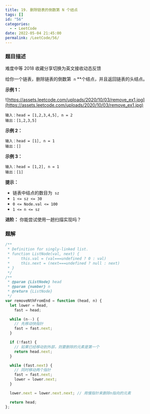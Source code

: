 ```yaml
---
title: 19. 删除链表的倒数第 N 个结点
tags: []
id: "56"
categories:
  - - LeetCode
date: 2022-05-04 21:45:00
permalink: /LeetCode/56/
---
```


### 题目描述

难度中等 2018 收藏分享切换为英文接收动态反馈

给你一个链表，删除链表的倒数第  `n` \*\*个结点，并且返回链表的头结点。

**示例 1：**

![https://assets.leetcode.com/uploads/2020/10/03/remove_ex1.jpg](https://assets.leetcode.com/uploads/2020/10/03/remove_ex1.jpg)

```
输入：head = [1,2,3,4,5], n = 2
输出：[1,2,3,5]

```

<!--more-->

**示例 2：**

```
输入：head = [1], n = 1
输出：[]

```

**示例 3：**

```
输入：head = [1,2], n = 1
输出：[1]

```

**提示：**

- 链表中结点的数目为  `sz`
- `1 <= sz <= 30`
- `0 <= Node.val <= 100`
- `1 <= n <= sz`

**进阶：** 你能尝试使用一趟扫描实现吗？

### 题解

```jsx
/**
 * Definition for singly-linked list.
 * function ListNode(val, next) {
 *     this.val = (val===undefined ? 0 : val)
 *     this.next = (next===undefined ? null : next)
 * }
 */
/**
 * @param {ListNode} head
 * @param {number} n
 * @return {ListNode}
 */
var removeNthFromEnd = function (head, n) {
  let lower = head,
    fast = head;

  while (n--) {
    // 先移动快指针
    fast = fast.next;
  }

  if (!fast) {
    // 如果已经移动到外部，则要删除的元素是第一个
    return head.next;
  }

  while (fast.next) {
    // 同时移动两个指针
    fast = fast.next;
    lower = lower.next;
  }

  lower.next = lower.next.next; // 用慢指针来删除n指向的元素

  return head;
};
```
